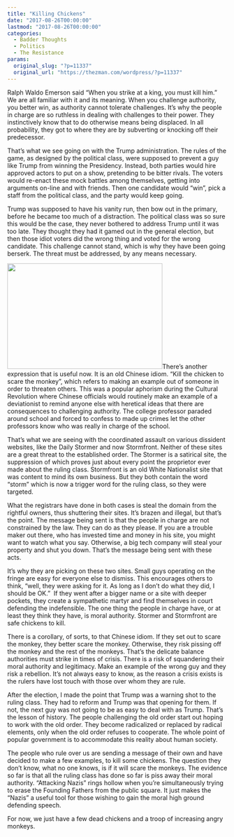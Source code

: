```yaml
---
title: "Killing Chickens"
date: "2017-08-26T00:00:00"
lastmod: "2017-08-26T00:00:00"
categories:
  - Badder Thoughts
  - Politics
  - The Resistance
params:
  original_slug: "?p=11337"
  original_url: "https://thezman.com/wordpress/?p=11337"
---
```


Ralph Waldo Emerson said “When you strike at a king, you must kill him.”
We are all familiar with it and its meaning. When you challenge
authority, you better win, as authority cannot tolerate challenges. It’s
why the people in charge are so ruthless in dealing with challenges to
their power. They instinctively know that to do otherwise means being
displaced. In all probability, they got to where they are by subverting
or knocking off their predecessor.

That’s what we see going on with the Trump administration. The rules of
the game, as designed by the political class, were supposed to prevent a
guy like Trump from winning the Presidency. Instead, both parties would
hire approved actors to put on a show, pretending to be bitter rivals.
The voters would re-enact these mock battles among themselves, getting
into arguments on-line and with friends. Then one candidate would “win”,
pick a staff from the political class, and the party would keep going.

Trump was supposed to have his vanity run, then bow out in the primary,
before he became too much of a distraction. The political class was so
sure this would be the case, they never bothered to address Trump until
it was too late. They thought they had it gamed out in the general
election, but then those idiot voters did the wrong thing and voted for
the wrong candidate. This challenge cannot stand, which is why they have
been going berserk. The threat must be addressed, by any means
necessary.

[<img
src="http://thezman.com/wordpress/wp-content/uploads/2017/08/Beijing-of-the-Cultural-Revolution-1966-12.jpg"
class="alignleft wp-image-11339" decoding="async" width="355"
height="241" />](http://thezman.com/wordpress/wp-content/uploads/2017/08/Beijing-of-the-Cultural-Revolution-1966-12.jpg)There’s
another expression that is useful now. It is an old Chinese idiom. “Kill
the chicken to scare the monkey”, which refers to making an example out
of someone in order to threaten others. This was a popular aphorism
during the Cultural Revolution where Chinese officials would routinely
make an example of a deviationist to remind anyone else with heretical
ideas that there are consequences to challenging authority. The college
professor paraded around school and forced to confess to made up crimes
let the other professors know who was really in charge of the school.

That’s what we are seeing with the coordinated assault on various
dissident websites, like the Daily Stormer and now Stormfront. Neither
of these sites are a great threat to the established order. The Stormer
is a satirical site, the suppression of which proves just about every
point the proprietor ever made about the ruling class. Stormfront is an
old White Nationalist site that was content to mind its own business.
But they both contain the word “storm” which is now a trigger word for
the ruling class, so they were targeted.

What the registrars have done in both cases is steal the domain from the
rightful owners, thus shuttering their sites. It’s brazen and illegal,
but that’s the point. The message being sent is that the people in
charge are not constrained by the law. They can do as they please. If
you are a trouble maker out there, who has invested time and money in
his site, you might want to watch what you say. Otherwise, a big tech
company will steal your property and shut you down. That’s the message
being sent with these acts.

It’s why they are picking on these two sites. Small guys operating on
the fringe are easy for everyone else to dismiss. This encourages others
to think, “well, they were asking for it. As long as I don’t do what
they did, I should be OK.”  If they went after a bigger name or a site
with deeper pockets, they create a sympathetic martyr and find
themselves in court defending the indefensible. The one thing the people
in charge have, or at least they think they have, is moral authority.
Stormer and Stormfront are safe chickens to kill.

There is a corollary, of sorts, to that Chinese idiom. If they set out
to scare the monkey, they better scare the monkey. Otherwise, they risk
pissing off the monkey and the rest of the monkeys. That’s the delicate
balance authorities must strike in times of crisis. There is a risk of
squandering their moral authority and legitimacy. Make an example of the
wrong guy and they risk a rebellion. It’s not always easy to know, as
the reason a crisis exists is the rulers have lost touch with those over
whom they are rule.

After the election, I made the point that Trump was a warning shot to
the ruling class. They had to reform and Trump was that opening for
them. If not, the next guy was not going to be as easy to deal with as
Trump. That’s the lesson of history. The people challenging the old
order start out hoping to work with the old order. They become
radicalized or replaced by radical elements, only when the old order
refuses to cooperate. The whole point of popular government is to
accommodate this reality about human society.

The people who rule over us are sending a message of their own and have
decided to make a few examples, to kill some chickens. The question they
don’t know, what no one knows, is if it will scare the monkeys. The
evidence so far is that all the ruling class has done so far is piss
away their moral authority. “Attacking Nazis” rings hollow when you’re
simultaneously trying to erase the Founding Fathers from the public
square. It just makes the “Nazis” a useful tool for those wishing to
gain the moral high ground defending speech.

For now, we just have a few dead chickens and a troop of increasing
angry monkeys.
